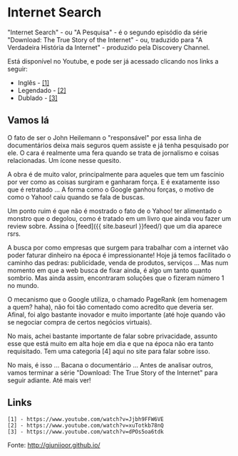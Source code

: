 # Internet Search

"Internet Search" - ou "A Pesquisa" - é o segundo episódio da série "Download: The True Story of the Internet" - ou, traduzido para "A Verdadeira História da Internet" - produzido pela Discovery Channel.

Está disponível no Youtube, e pode ser já acessado clicando nos links a seguir:

* Inglês - [\[1\]]
* Legendado - [\[2\]]
* Dublado - [\[3\]]

## Vamos lá

O fato de ser o John Heilemann o "responsável" por essa linha de documentários deixa mais seguros quem assiste e já tenha pesquisado por ele. O cara é realmente uma fera quando se trata de jornalismo e coisas relacionadas. Um ícone nesse quesito.

A obra é de muito valor, principalmente para aqueles que tem um fascínio por ver como as coisas surgiram e ganharam força. E é exatamente isso que é retratado ... A forma como o Google ganhou forças, o motivo de como o Yahoo! caiu quando se fala de buscas.

Um ponto ruim é que não é mostrado o fato de o Yahoo! ter alimentado o monstro que o degolou, como é tratado em um livro que ainda vou fazer um review sobre. Assina o [feed]({{ site.baseurl }}feed/) que um dia aparece rsrs.

A busca por como empresas que surgem para trabalhar com a internet vão poder faturar dinheiro na época é impressionante! Hoje já temos facilitado o caminho das pedras: publicidade, venda de produtos, serviços ... Mas num momento em que a web busca de fixar ainda, é algo um tanto quanto sombrio. Mas ainda assim, encontraram soluções que o fizeram número 1 no mundo.

O mecanismo que o Google utiliza, o chamado PageRank (em homenagem a quem? haha), não foi tão comentado como acredito que deveria ser. Afinal, foi algo bastante inovador e muito importante (até hoje quando vão se negociar compra de certos negócios virtuais).

No mais, achei bastante importante de falar sobre privacidade, assunto esse que está muito em alta hoje em dia e que na época não era tanto requisitado. Tem uma categoria [4] aqui no site para falar sobre isso.

No mais, é isso ... Bacana o documentário ... Antes de analisar outros, vamos terminar a série "Download: The True Story of the Internet" para seguir adiante. Até mais ver!

## Links

```
[1] - https://www.youtube.com/watch?v=Jjbh9FFW6VE
[2] - https://www.youtube.com/watch?v=xuTotkb78nQ
[3] - https://www.youtube.com/watch?v=dPOs5oa6tdk
```
[\[1\]]: https://www.youtube.com/watch?v=Jjbh9FFW6VE
[\[2\]]: https://www.youtube.com/watch?v=xuTotkb78nQ
[\[3\]]: https://www.youtube.com/watch?v=dPOs5oa6tdk

Fonte: http://gjuniioor.github.io/
